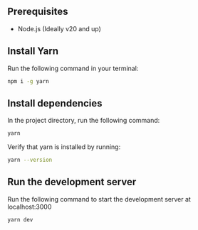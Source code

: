 ## Prerequisites
- Node.js (Ideally v20 and up)

## Install Yarn
Run the following command in your terminal:
```bash
npm i -g yarn
```

## Install dependencies
In the project directory, run the following command:
```bash
yarn
```

Verify that yarn is installed by running:
```bash
yarn --version
```

## Run the development server
Run the following command to start the development server at localhost:3000
```bash
yarn dev
```
